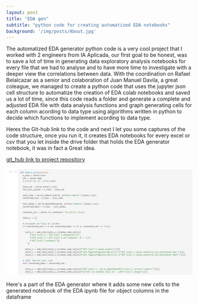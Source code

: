 ```yaml
---
layout: post
title: "EDA gen"
subtitle: "python code for creating automatized EDA notebooks"
background: '/img/posts/About.jpg'
---
```


The automatized EDA generator python code is a very cool project that I worked with 2 engineers from IA Aplicada, our first goal to be honest, was to save a lot of time in generating data exploratory analysis notebooks for every file that we had to analyse and to have more time to investigate with a deeper view the correlations between data. With the coordination on Rafael Belalcazar as a senior and colaboration of Juan Manuel Davila, a great coleague, we managed to create a python code that uses the jupyter json cell structure to automatize the creation of EDA colab notebooks and saved us a lot of time, since this code reads a folder and generate a complete and adjusted EDA file with data analysis functions and graph generating cells for each column acording to data type using algorithms written in python to decide which functions to implement acording to data type.

Heres the Git-hub link to the code and next I let you some captures of the code structure, once you run it, it creates EDA notebooks for every excel or csv that you let inside the drive folder that holds the EDA generator notebook, it was in fact a Great idea.


[git_hub link to project repository](https://github.com/Al-goritmus/Portfolio/blob/master/EDA_generator_univariable.ipynb)

![EDA_generator_code](\img\posts\eda_generator.png)

Here's a part of the EDA generator where it adds some new cells to the generated notebook of the EDA ipynb file for object columns in the dataframe

